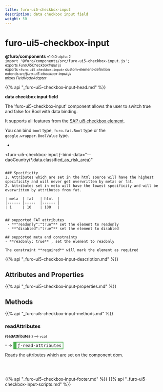 ```yaml
---
title: furo-ui5-checkbox-input
description: data checkbox input field
weight: 50
---
```


# furo-ui5-checkbox-input
**@furo/components** <small>v1.0.0-alpha.2</small>
<br>`import '@furo/components/src/furo-ui5-checkbox-input.js';`<small>
<br>exports *FuroUi5CheckboxInput* js
<br>exports `<furo-ui5-checkbox-input>` custom-element-definition
<br>extends *src/furo-ui5-checkbox-input.js*
<br> mixes *FieldNodeAdapter*</small>

{{% api "_furo-ui5-checkbox-input-head.md" %}}

**data checkbox input field**

The 'furo-ui5-checkbox-input' component allows the user to switch true and false for Bool with data binding.

It supports all features from the [SAP ui5 checkbox element](https://sap.github.io/ui5-webcomponents/playground/components/CheckBox/).

You can bind  `bool` type, `furo.fat.Bool` type or the `google.wrapper.BoolValue`  type.

 * ```html
 <furo-ui5-checkbox-input
    ƒ-bind-data="--daoCountry(*.data.classified_as_risk_area)"
 ></furo-ui5-checkbox-input>
```

### Specificity
1. Attributes which are set in the html source will have the highest specificity and will never get overwritten by metas or fat.
2. Attributes set in meta will have the lowest specificity and will be overwritten by attributes from fat.

| meta 	| fat 	| html 	|
|------	|-----	|------	|
| 1    	| 10  	| 100  	|


## supported FAT attributes
 - **"readonly":"true"** set the element to readonly
 - **"disabled":"true"** set the element to disabled

## supported meta and constraints
- **readonly: true** , set the element to readonly

The constraint **required** will mark the element as required

```

{{% api "_furo-ui5-checkbox-input-description.md" %}}


## Attributes and Properties
{{% api "_furo-ui5-checkbox-input-properties.md" %}}




















## Methods
{{% api "_furo-ui5-checkbox-input-methods.md" %}}


### **readAttributes**
<small>**readAttributes**() ⟹ `void`</small>

<small>`*`</small> →
<span  style="border-width:2px 2px 2px 10px; border-style: solid;border-color:  rgb(76, 175, 80);font-family:monospace; padding:2px 4px;">ƒ-read-attributes</span>

Reads the attributes which are set on the component dom.

<br><br>




















{{% api "_furo-ui5-checkbox-input-footer.md" %}}
{{% api "_furo-ui5-checkbox-input-scripts.md" %}}
